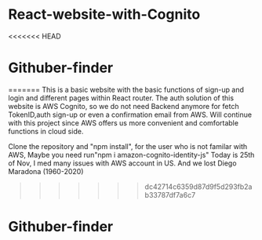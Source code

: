 # React-website-with-Cognito
<<<<<<< HEAD
# Githuber-finder
=======
This is a basic website with the basic functions of sign-up and login and different pages within React router.
The auth solution of this website is AWS Cognito, so we do not need Backend anymore for fetch TokenID,auth sign-up or even a confirmation email from AWS.
Will continue with this project since AWS offers us more convenient and comfortable functions in cloud side.

Clone the repository and "npm install", for the user who is not familar with AWS, Maybe you need run"npm i amazon-cognito-identity-js"
Today is 25th of Nov, I med many issues with AWS account in US.
And we lost Diego Maradona (1960-2020)
>>>>>>> dc42714c6359d87d9f5d293fb2ab33787df7a6c7
# Githuber-finder
